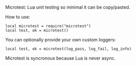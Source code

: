 Microtest: Lua unit testing so minimal it can be copy/pasted.

How to use:

    local microtest = require("microtest")
    local test, ok = microtest()

You can optionally provide your own custom loggers:

    local test, ok = microtest(log_pass, log_fail, log_info)

Microtest is syncronous because Lua is never async.